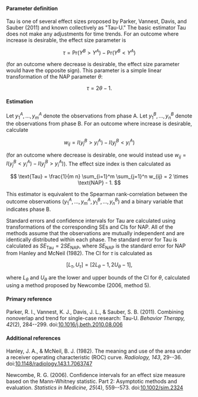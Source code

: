 #### Parameter definition 

Tau is one of several effect sizes proposed by Parker, Vannest, Davis, and Sauber (2011) and known collectively as "Tau-U." The basic estimator Tau does not make any adjustments for time trends. For an outcome where increase is desirable, the effect size parameter is

$$\tau = \text{Pr}(Y^B > Y^A) - \text{Pr}(Y^B < Y^A)$$

(for an outcome where decrease is desirable, the effect size parameter would have the opposite sign). This parameter is a simple linear transformation of the NAP parameter $\theta$:

$$\tau = 2 \theta - 1.$$

#### Estimation

Let $y^A_1,...,y^A_m$ denote the observations from phase A. Let $y^B_1,...,y^B_n$ denote the observations from phase B. For an outcome where increase is desirable, calculate 

$$w_{ij} = I(y^B_j > y^A_i) - I(y^B_j < y^A_i)$$

(for an outcome where decrease is desirable, one would instead use $w_{ij} = I(y^B_j < y^A_i) - I(y^B_j > y^A_i)$). The effect size index is then calculated as

$$
\text{Tau} = \frac{1}{m n} \sum_{i=1}^m \sum_{j=1}^n w_{ij} = 2 \times \text{NAP} - 1.
$$

This estimator is equivalent to the Spearman rank-correlation between the outcome observations $(y^A_1,...,y^A_m,y^B_1,...,y^B_n)$ and a binary variable that indicates phase B. 

Standard errors and confidence intervals for Tau are calculated using transformations of the corresponding SEs and CIs for NAP. All of the methods assume that the observations are mutually independent and are identically distributed within each phase. The standard error for Tau is calculated as $SE_{\text{Tau}} = 2 SE_{\text{NAP}}$, where $SE_{\text{NAP}}$ is the standard error for NAP from Hanley and McNeil (1982). The CI for $\tau$ is calculated as 

$$
[L_{\tau}, U_{\tau}] = [2 L_{\theta} - 1, 2 U_{\theta} - 1],
$$

where $L_{\theta}$ and $U_{\theta}$ are the lower and upper bounds of the CI for $\theta$, calculated using a method proposed by Newcombe (2006, method 5).

#### Primary reference

Parker, R. I., Vannest, K. J., Davis, J. L., & Sauber, S. B. (2011). Combining nonoverlap and trend for single-case research: Tau-U. _Behavior Therapy, 42_(2), 284--299. doi:[10.1016/j.beth.2010.08.006](http://dx.doi.org/10.1016/j.beth.2010.08.006)

#### Additional references

Hanley, J. A., & McNeil, B. J. (1982). The meaning and use of the area under a receiver operating characteristic (ROC) curve. _Radiology, 143_, 29--36. doi:[10.1148/radiology.143.1.7063747](http://dx.doi/org/10.1148/radiology.143.1.7063747)

Newcombe, R. G. (2006). Confidence intervals for an effect size measure based
on the Mann-Whitney statistic. Part 2: Asymptotic methods and evaluation. 
_Statistics in Medicine, 25_(4), 559--573. 
doi:[10.1002/sim.2324](http://dx.doi.org/10.1002/sim.2324)
